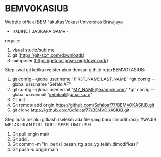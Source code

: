 # BEMVOKASIUB
Website official BEM Fakultas Vokasi Universitas Brawijaya 
- KABINET SASKARA GAMA -

require:
1. visual studio/sublime
2. git (https://git-scm.com/downloads)
3. composer (https://getcomposer.org/download/)

Step awal git ketika register akun dengan github repo BEMVOKASIUB:
1. git config --global user.name "FIRST_NAME LAST_NAME" *git config --global user.name "Sefalo AF"
2. git config --global user.email "MY_NAME@example.com" *git config --global user.email "sefaloaf@gmail.com"
3. Git init
4. Git remote add origin https://github.com/Sefaloaf77/BEMVOKASIUB.git
5. git clone https://github.com/Sefaloaf77/BEMVOKASIUB.git

Step push melalui gitbash (setelah ada file yang baru dimodifikasi):
#WAJIB MELAKUKAN PULL DULU SEBELUM PUSH
1. Git pull origin main
2. Git add  .
3. Git commit -m "ini_berisi_pesan_ttg_apa_yg_telah_dimodifikasi"
4. Git push -u origin main


